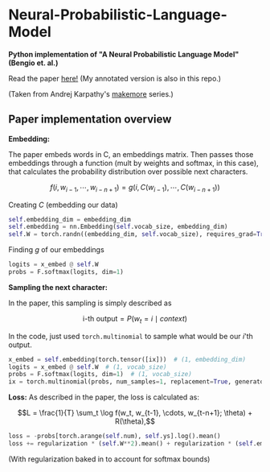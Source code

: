 # Neural-Probabilistic-Language-Model
**Python implementation of "A Neural Probabilistic Language Model" (Bengio et. al.)**

Read the paper [here!](https://www.jmlr.org/papers/volume3/bengio03a/bengio03a.pdf) (My annotated version
is also in this repo.)

(Taken from Andrej Karpathy's [makemore](https://karpathy.ai/zero-to-hero.html) series.)


## Paper implementation overview

**Embedding:**

The paper embeds words in C, an embeddings matrix. Then passes those embeddings through a function
(mult by weights and softmax, in this case), that calculates the probability distribution over possible
next characters.

$$f(i, w_{i-1}, \cdots, w_{i-n+1}) = g(i, C(w_{i-1}), \cdots, C(w_{i-n+1}))$$

Creating $C$ (embedding our data)
```Python
self.embedding_dim = embedding_dim
self.embedding = nn.Embedding(self.vocab_size, embedding_dim)
self.W = torch.randn((embedding_dim, self.vocab_size), requires_grad=True)
```

Finding $g$ of our embeddings
```Python
logits = x_embed @ self.W
probs = F.softmax(logits, dim=1)
```

**Sampling the next character:**

In the paper, this sampling is simply described as

$$\text{i-th output} = P(w_t = i \mid \textit{context})$$

In the code, just used `torch.multinomial` to sample what would be our $i$'th output.

```Python
x_embed = self.embedding(torch.tensor([ix]))  # (1, embedding_dim)
logits = x_embed @ self.W  # (1, vocab_size)
probs = F.softmax(logits, dim=1)  # (1, vocab_size)
ix = torch.multinomial(probs, num_samples=1, replacement=True, generator=g).item()
```

**Loss:**
As described in the paper, the loss is calculated as:

$$L = \frac{1}{T} \sum_t \log f(w_t, w_{t-1}, \cdots, w_{t-n+1}; \theta) + R(\theta),$$

```Python
loss = -probs[torch.arange(self.num), self.ys].log().mean()
loss += regularization * (self.W**2).mean() + regularization * (self.embedding.weight**2).mean()
```
(With regularization baked in to account for softmax bounds)
